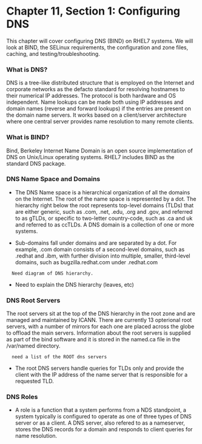 # Chapter 11, Section 1: Configuring DNS

This chapter will cover configuring DNS (BIND) on RHEL7 systems. We will look at BIND, the SELinux requirements, the configuration and zone files, caching, and testing/troubleshooting.

### What is DNS?

DNS is a tree-like distributed structure that is employed on the Internet and corporate networks as the defacto standard for resolving hostnames to their numerical IP addresses. The protocol is both hardware and OS independent. Name lookups can be made both using IP addresses and domain names (reverse and forward lookups) if the entries are present on the domain name servers. It works based on a client/server architecture where one central server provides name resolution to many remote clients.

### What is BIND?

Bind, Berkeley Internet Name Domain is an open source implementation of DNS on Unix/Linux operating systems. RHEL7 includes BIND as the standard DNS package.

### DNS Name Space and Domains

- The DNS Name space is a hierarchical organization of all the domains on the Internet. The root of the name space is represented by a dot. The hierarchy right below the root represents top-level domains (TLDs) that are either generic, such as .com, .net, .edu, .org and .gov, and referred to as gTLDs, or specific to two-letter country-code, such as .ca and uk and referred to as ccTLDs. A DNS domain is a collection of one or more systems.

- Sub-domains fall under domains and are separated by a dot. For example, .com domain consists of a second-level domains, such as .redhat and .ibm, with further division into multiple, smaller, third-level domains, such as bugzilla.redhat.com under .redhat.com

```
  Need diagram of DNS hierarchy.
```

- Need to explain the DNS hierarchy (leaves, etc)

### DNS Root Servers

The root servers sit at the top of the DNS hierarchy in the root zone and are managed and maintained by ICANN. There are currently 13 opterional root servers, with a number of mirrors for each one are placed across the globe to offload the main servers. Information about the root servers is supplied as part of the bind software and it is stored in the named.ca file in the /var/named directory.

```
  need a list of the ROOT dns servers
```

- The root DNS servers handle queries for TLDs only and provide the client with the IP address of the name server that is responsible for a requested TLD.

### DNS Roles

- A role is a function that a system performs from a NDS standpoint, a system typically is configured to operate as one of three types of DNS server or as a client. A DNS server, also refered to as a nameserver, stores the DNS records for a domain and responds to client queries for name resolution.
